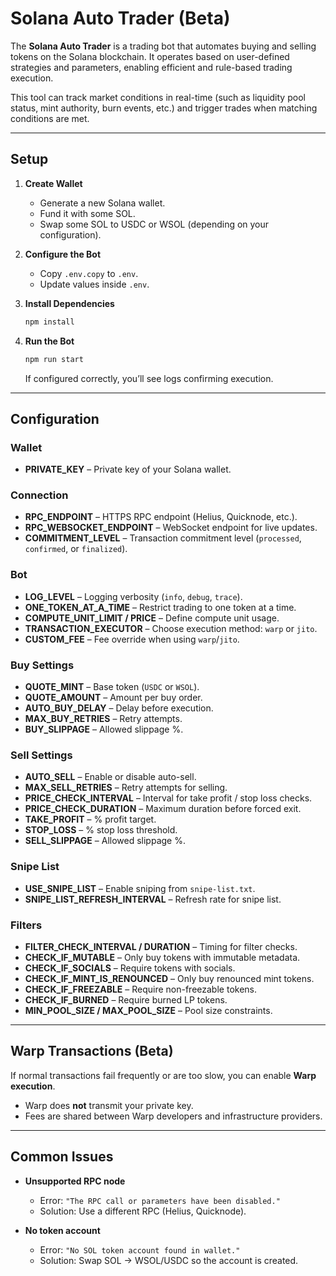 # Solana Auto Trader (Beta)

The **Solana Auto Trader** is a trading bot that automates buying and selling tokens on the Solana blockchain.
It operates based on user-defined strategies and parameters, enabling efficient and rule-based trading execution.

This tool can track market conditions in real-time (such as liquidity pool status, mint authority, burn events, etc.) and trigger trades when matching conditions are met.

---

##  Setup

1. **Create Wallet**

   * Generate a new Solana wallet.
   * Fund it with some SOL.
   * Swap some SOL to USDC or WSOL (depending on your configuration).

2. **Configure the Bot**

   * Copy `.env.copy` to `.env`.
   * Update values inside `.env`.

3. **Install Dependencies**

   ```bash
   npm install
   ```

4. **Run the Bot**

   ```bash
   npm run start
   ```

   If configured correctly, you’ll see logs confirming execution.

---

##  Configuration

### Wallet

* **PRIVATE\_KEY** – Private key of your Solana wallet.

### Connection

* **RPC\_ENDPOINT** – HTTPS RPC endpoint (Helius, Quicknode, etc.).
* **RPC\_WEBSOCKET\_ENDPOINT** – WebSocket endpoint for live updates.
* **COMMITMENT\_LEVEL** – Transaction commitment level (`processed`, `confirmed`, or `finalized`).

### Bot

* **LOG\_LEVEL** – Logging verbosity (`info`, `debug`, `trace`).
* **ONE\_TOKEN\_AT\_A\_TIME** – Restrict trading to one token at a time.
* **COMPUTE\_UNIT\_LIMIT / PRICE** – Define compute unit usage.
* **TRANSACTION\_EXECUTOR** – Choose execution method: `warp` or `jito`.
* **CUSTOM\_FEE** – Fee override when using `warp`/`jito`.

### Buy Settings

* **QUOTE\_MINT** – Base token (`USDC` or `WSOL`).
* **QUOTE\_AMOUNT** – Amount per buy order.
* **AUTO\_BUY\_DELAY** – Delay before execution.
* **MAX\_BUY\_RETRIES** – Retry attempts.
* **BUY\_SLIPPAGE** – Allowed slippage %.

### Sell Settings

* **AUTO\_SELL** – Enable or disable auto-sell.
* **MAX\_SELL\_RETRIES** – Retry attempts for selling.
* **PRICE\_CHECK\_INTERVAL** – Interval for take profit / stop loss checks.
* **PRICE\_CHECK\_DURATION** – Maximum duration before forced exit.
* **TAKE\_PROFIT** – % profit target.
* **STOP\_LOSS** – % stop loss threshold.
* **SELL\_SLIPPAGE** – Allowed slippage %.

### Snipe List

* **USE\_SNIPE\_LIST** – Enable sniping from `snipe-list.txt`.
* **SNIPE\_LIST\_REFRESH\_INTERVAL** – Refresh rate for snipe list.

### Filters

* **FILTER\_CHECK\_INTERVAL / DURATION** – Timing for filter checks.
* **CHECK\_IF\_MUTABLE** – Only buy tokens with immutable metadata.
* **CHECK\_IF\_SOCIALS** – Require tokens with socials.
* **CHECK\_IF\_MINT\_IS\_RENOUNCED** – Only buy renounced mint tokens.
* **CHECK\_IF\_FREEZABLE** – Require non-freezable tokens.
* **CHECK\_IF\_BURNED** – Require burned LP tokens.
* **MIN\_POOL\_SIZE / MAX\_POOL\_SIZE** – Pool size constraints.

---

##  Warp Transactions (Beta)

If normal transactions fail frequently or are too slow, you can enable **Warp execution**.

* Warp does **not** transmit your private key.
* Fees are shared between Warp developers and infrastructure providers.

---

##  Common Issues

* **Unsupported RPC node**

  * Error: `"The RPC call or parameters have been disabled."`
  * Solution: Use a different RPC (Helius, Quicknode).

* **No token account**

  * Error: `"No SOL token account found in wallet."`
  * Solution: Swap SOL → WSOL/USDC so the account is created.

